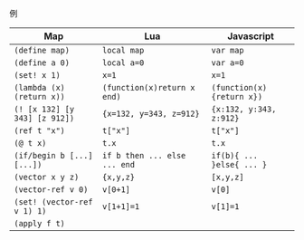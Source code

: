 例

Map                          | Lua                         |               Javascript
-----------------------------|-----------------------------|---------------------------
`(define map)`               |`local map`                  |`var map`
`(define a 0)`               |`local a=0`                  |`var a=0`
`(set! x 1)`                 |`x=1`                        |`x=1`
`(lambda (x) (return x))`    |`(function(x)return x end)`  |`(function(x){return x})`
`(! [x 132] [y 343] [z 912])`|`{x=132, y=343, z=912}`      |`{x:132, y:343, z:912}`
`(ref t "x")`                |`t["x"]`                     |`t["x"]`
`(@ t x)`                    |`t.x`                        |`t.x`
`(if/begin b [...] [...])`   |`if b then ... else ... end` |`if(b){ ... }else{ ... }`
`(vector x y z)`             |`{x,y,z}`                    |`[x,y,z]`
`(vector-ref v 0)`           |`v[0+1]`                     |`v[0]`
`(set! (vector-ref v 1) 1)`  |`v[1+1]=1`                   |`v[1]=1`
`(apply f t)`                |                             |
